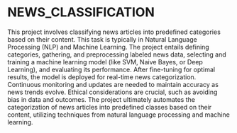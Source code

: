# NEWS_CLASSIFICATION

This project involves classifying news articles into predefined categories based on their content. This task is typically in Natural Language Processing (NLP) and Machine Learning.
The project entails defining categories, gathering, and preprocessing labeled news data, selecting and training a machine learning model (like SVM, Naive Bayes, or Deep Learning), and evaluating its performance. After fine-tuning for optimal results, the model is deployed for real-time news categorization. Continuous monitoring and updates are needed to maintain accuracy as news trends evolve. Ethical considerations are crucial, such as avoiding bias in data and outcomes. The project ultimately automates the categorization of news articles into predefined classes based on their content, utilizing techniques from natural language processing and machine learning.
